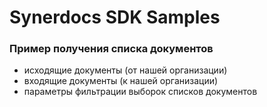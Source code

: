 # Synerdocs SDK Samples
### Пример получения списка документов
 * исходящие документы (от нашей организации)
 * входящие документы (к нашей организации)
 * параметры фильтрации выборок списков документов